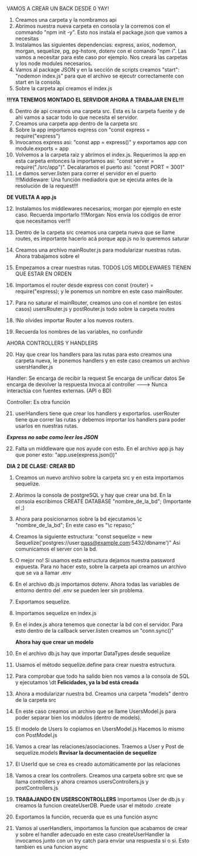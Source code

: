 VAMOS A CREAR UN BACK DESDE 0 YAY!

1. Creamos una carpeta y la nombramos api
2. Abrimos nuestra nueva carpeta en consola y la corremos con el commando "npm init -y". Esto nos instala el package.json que vamos a necesitas
3. Instalamos las siguientes dependencias: express, axios, nodemon, morgan, sequelize, pg, pg-hstore, dotenv con el comando "npm i". Las vamos a necesitar para este caso por ejemplo. Nos creará las carpetas y los node modules necesarios. 
4. Vamos al package JSON y en la sección de scripts creamos "start": "nodemon index.js" para que el archivo se ejecutr correctamente con start en la consola. 
5. Sobre la carpeta api creamos el index.js

**!!!YA TENEMOS MONTADO EL SERVIDOR AHORA A TRABAJAR EN EL!!!**

6. Dentro de api creamos una carpeta src. Esta es la carpeta fuente y de ahí vamos a sacar todo lo que necesita el servidor. 
7. Creamos una carpeta app dentro de la carpeta src
8. Sobre la app importamos express con "const express = require("express")
9. Invocamos express asi: "const app = express()" y exportamos app con module.exports = app
10. Volvemos a la carpeta raiz y abrimos el index.js. Requerimos la app en esta carpeta entonces la importamos asi: "const server = require("./src/app")". Decalaramos el puerto asi: "const PORT = 3001"
11. Le damos server.listen para correr el servidor en el puerto
    !!!Middleware: Una función mediadora que se ejecuta antes de la resolución de la request!!!

**DE VUELTA A app.js**

12. Instalamos los middlewares necesarios, morgan por ejemplo en este caso. Recuerda importarlo
    !!!Morgan: Nos envía los códigos de error que necesitamos ver!!!

13. Dentro de la carpeta src creamos una carpeta nueva que se llame routes, es importante hacerlo acá porque app.js no lo queremos saturar
14. Creamos una archivo mainRouter.js para modularizar nuestras rutas. Ahora trabajamos sobre el
15. Empezamos a crear nuestras rutas. TODOS LOS MIDDLEWARES TIENEN QUE ESTAR EN ORDEN
16. Importamos el router desde express con const {router} = require("express); y le ponemos un nombre en este caso mainRouter.
17. Para no saturar el mainRouter, creamos uno con el nombre (en estos casos) usersRouter.js y postRouter.js todo sobre la carpeta routes
18. !No olvides importar Router a los nuevos routers. 
19. Recuerda los nombres de las variables, no confundir

AHORA CONTROLLERS Y HANDLERS

20. Hay que crear los handlers para las rutas para esto creamos una carpeta nueva, le ponemos handlers y en este caso creamos un archivo usersHandler.js

Handler: Se encarga de recibir la request
         Se encarga de unificar datos
         Se encarga de devolver la respuesta
         Invoca al controller ---> Nunca interactúa con fuentes externas. (API o BD)

Controller: Es otra función

21. userHandlers tiene que crear los handlers y exportarlos. userRouter tiene que correr las rutas y debemos importar los handlers para poder usarlos en nuestras rutas.

***Express no sabe como leer los JSON***

22. Falta un middleware que nos ayude con esto. En el archivo app.js hay que poner esto: "app.use(express.json())"


**DIA 2 DE CLASE: CREAR BD**

1. Creamos un nuevo archivo sobre la carpeta src y en esta importamos sequelize.
2. Abrimos la consola de postgreSQL y hay que crear una bd. En la consola escribimos CREATE DATABASE "nombre_de_la_bd"; (Importante el ;)
3. Ahora para posicionarnos sobre la bd ejecutamos \c "nombre_de_la_bd"; En este caso es "\c repaso;"
4. Creamos la siguiente estructura: "const sequelize = new Sequelize('postgres://user:pass@example.com:5432/dbname')" Asi comunicamos el server con la bd.
5. O mejor no! Si usamos esta estructura dejamos nuestra password expuesta. Para no hacer esto, sobre la carpeta api creamos un archivo que se va a llamar .env
6. En el archivo db.js importamos dotenv. Ahora todas las variables de entorno dentro del .env se pueden leer sin problema.
7. Exportamos sequelize.
8. Importamos sequelize en index.js
9. En el index.js ahora tenemos que conectar la bd con el servidor. Para esto dentro de la callback server.listen creamos un "conn.sync()"

    **Ahora hay que crear un modelo**

10. En el archivo db.js hay que importar DataTypes desde sequelize
11. Usamos el método sequelize.define para crear nuestra estructura.
12. Para comprobar que todo ha salido bien nos vamos a la consola de SQL y ejecutamos \dt
    **Felicidades, ya la bd está creada**

13. Ahora a modularizar nuestra bd. Creamos una carpeta "models" dentro de la carpeta src
14. En este caso creamos un archivo que se llame UsersModel.js para poder separar bien los módulos (dentro de models).
15. El modelo de Users lo copiamos en UsersModel.js Hacemos lo mismo con PostModel.js 
16. Vamos a crear las relaciones/asociaciones. Traemos a User y Post de sequelize.models **Revisar la documentación de sequelize**
17. El UserId que se crea es creado automáticamente por las relaciones
18. Vamos a crear los controllers. Creamos una carpeta sobre src que se llama controllers y ahora creamos usersControllers.js y postControllers.js
19. **TRABAJANDO EN USERSCONTROLLERS** Importamos User de db.js y creamos la funcion createUserDB. Puede usar el método .create
20. Exportamos la función, recuerda que es una función async
21. Vamos al userHandlers, importamos la funcion que acabamos de crear y sobre el handler adecuado en este caso createUserHandler la invocamos junto con un try catch para envíar una respuesta si o si. Esto tambien es una funcion async






